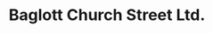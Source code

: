---
title: "Baglott Church Street Ltd."
url: /cheltenham/baglott-church-street-ltd/
shop: antiques
---